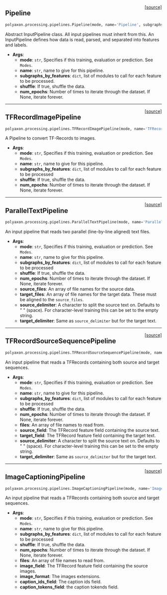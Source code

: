 <span style="float:right;">[[source]](https://github.com/polyaxon/polyaxon/blob/master/polyaxon/processing/pipelines.py#L18)</span>
## Pipeline

```python
polyaxon.processing.pipelines.Pipeline(mode, name='Pipeline', subgraphs_by_features=None, shuffle=True, num_epochs=None)
```

Abstract InputPipeline class. All input pipelines must inherit from this.
An InputPipeline defines how data is read, parsed, and separated into
features and labels.

- __Args__:
	- __mode__: `str`, Specifies if this training, evaluation or prediction. See `Modes`.
	- __name__: `str`, name to give for this pipeline.
	- __subgraphs_by_features__: `dict`, list of modules to call for each feature to be processed.
	- __shuffle__: If true, shuffle the data.
	- __num_epochs__: Number of times to iterate through the dataset. If None, iterate forever.


----

<span style="float:right;">[[source]](https://github.com/polyaxon/polyaxon/blob/master/polyaxon/processing/pipelines.py#L73)</span>
## TFRecordImagePipeline

```python
polyaxon.processing.pipelines.TFRecordImagePipeline(mode, name='TFRecordImagePipeline', subgraphs_by_features=None, shuffle=True, num_epochs=None, data_files=None, meta_data_file=None)
```

A Pipeline to convert TF-Records to images.

- __Args__:
	- __mode__: `str`, Specifies if this training, evaluation or prediction. See `Modes`.
	- __name__: `str`, name to give for this pipeline.
	- __subgraphs_by_features__: `dict`, list of modules to call for each feature to be processed
	- __shuffle__: If true, shuffle the data.
	- __num_epochs__: Number of times to iterate through the dataset. If None, iterate forever.


----

<span style="float:right;">[[source]](https://github.com/polyaxon/polyaxon/blob/master/polyaxon/processing/pipelines.py#L247)</span>
## ParallelTextPipeline

```python
polyaxon.processing.pipelines.ParallelTextPipeline(mode, name='ParallelTextPipeline', subgraphs_by_features=None, shuffle=True, num_epochs=None, source_files=None, target_files=None, source_delimiter='', target_delimiter='')
```

An input pipeline that reads two parallel (line-by-line aligned) text files.

- __Args__:
	- __mode__: `str`, Specifies if this training, evaluation or prediction. See `Modes`.
	- __name__: `str`, name to give for this pipeline.
	- __subgraphs_by_features__: `dict`, list of modules to call for each feature to be processed
	- __shuffle__: If true, shuffle the data.
	- __num_epochs__: Number of times to iterate through the dataset. If None, iterate forever.
	- __source_files__: An array of file names for the source data.
	- __target_files__: An array of file names for the target data. These must
	  be aligned to the `source_files`.
	- __source_delimiter__: A character to split the source text on. Defaults
	  to  " " (space). For character-level training this can be set to the
	  empty string.
	- __target_delimiter__: Same as `source_delimiter` but for the target text.


----

<span style="float:right;">[[source]](https://github.com/polyaxon/polyaxon/blob/master/polyaxon/processing/pipelines.py#L326)</span>
## TFRecordSourceSequencePipeline

```python
polyaxon.processing.pipelines.TFRecordSourceSequencePipeline(mode, name='TFRecordSourceSequencePipeline', subgraphs_by_features=None, shuffle=True, num_epochs=None, files=None, source_field='source', target_field='target', source_delimiter='', target_delimiter='')
```

An input pipeline that reads a TFRecords containing both source and target sequences.

- __Args__:
	- __mode__: `str`, Specifies if this training, evaluation or prediction. See `Modes`.
	- __name__: `str`, name to give for this pipeline.
	- __subgraphs_by_features__: `dict`, list of modules to call for each feature to be processed
	- __shuffle__: If true, shuffle the data.
	- __num_epochs__: Number of times to iterate through the dataset. If None, iterate forever.
	- __files__: An array of file names to read from.
	- __source_field__: The TFRecord feature field containing the source text.
	- __target_field__: The TFRecord feature field containing the target text.
	- __source_delimiter__: A character to split the source text on. Defaults
	  to  " " (space). For character-level training this can be set to the
	  empty string.
	- __target_delimiter__: Same as `source_delimiter` but for the target text.


----

<span style="float:right;">[[source]](https://github.com/polyaxon/polyaxon/blob/master/polyaxon/processing/pipelines.py#L415)</span>
## ImageCaptioningPipeline

```python
polyaxon.processing.pipelines.ImageCaptioningPipeline(mode, name='ImageCaptioningPipeline', subgraphs_by_features=None, shuffle=True, num_epochs=None, files=None, image_field='image/data', image_format='jpg', caption_ids_field='image/caption_ids', caption_tokens_field='image/caption')
```

An input pipeline that reads a TFRecords containing both source and target sequences.

- __Args__:
	- __mode__: `str`, Specifies if this training, evaluation or prediction. See `Modes`.
	- __name__: `str`, name to give for this pipeline.
	- __subgraphs_by_features__: `dict`, list of modules to call for each feature to be processed
	- __shuffle__: If true, shuffle the data.
	- __num_epochs__: Number of times to iterate through the dataset. If None, iterate forever.
	- __files__: An array of file names to read from.
	- __image_field__: The TFRecord feature field containing the source images.
	- __image_format__: The images extensions.
	- __caption_ids_field__: The caption ids field.
	- __caption_tokens_field__: the caption tokends field.
